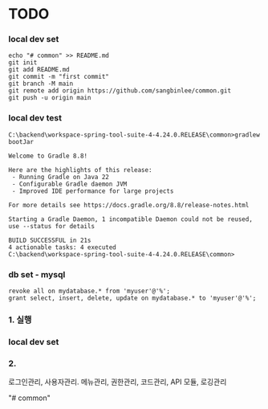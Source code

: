 # TODO

### local dev set
	echo "# common" >> README.md
	git init
	git add README.md
	git commit -m "first commit"
	git branch -M main
	git remote add origin https://github.com/sangbinlee/common.git
	git push -u origin main


### local dev test

	C:\backend\workspace-spring-tool-suite-4-4.24.0.RELEASE\common>gradlew bootJar
	
	Welcome to Gradle 8.8!
	
	Here are the highlights of this release:
	 - Running Gradle on Java 22
	 - Configurable Gradle daemon JVM
	 - Improved IDE performance for large projects
	
	For more details see https://docs.gradle.org/8.8/release-notes.html
	
	Starting a Gradle Daemon, 1 incompatible Daemon could not be reused, use --status for details
	
	BUILD SUCCESSFUL in 21s
	4 actionable tasks: 4 executed
	C:\backend\workspace-spring-tool-suite-4-4.24.0.RELEASE\common>
	


### db set - mysql
	revoke all on mydatabase.* from 'myuser'@'%';
	grant select, insert, delete, update on mydatabase.* to 'myuser'@'%';

### 1. 실행
 

### local dev set







### 2. 
로그인관리, 사용자관리. 메뉴관리, 권한관리, 코드관리, API 모듈, 로깅관리

"# common" 
